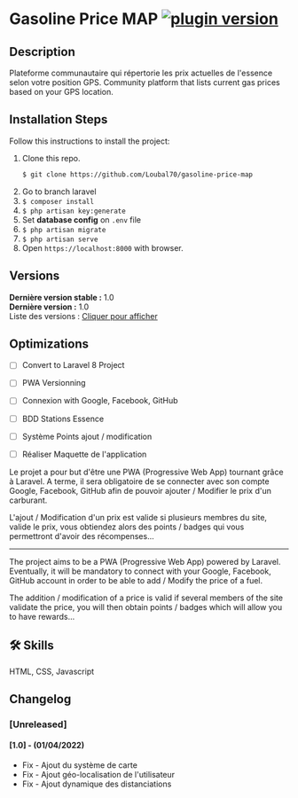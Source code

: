 # Gasoline Price MAP  [![plugin version](https://img.shields.io/badge/version-v1.0-color.svg)](https://github.com/Loubal70/gasoline-price-map/releases/latest)

## Description

Plateforme communautaire qui répertorie les prix actuelles de l'essence selon votre position GPS.
Community platform that lists current gas prices based on your GPS location.

## Installation Steps

Follow this instructions to install the project:

1. Clone this repo.
    ```bash
    $ git clone https://github.com/Loubal70/gasoline-price-map
    ```
2. Go to branch laravel
3. `$ composer install`
5. `$ php artisan key:generate`
6. Set **database config** on `.env` file
7. `$ php artisan migrate`
8. `$ php artisan serve`
10. Open `https://localhost:8000` with browser.

## Versions

**Dernière version stable :** 1.0 <br>
**Dernière version :** 1.0<br>
Liste des versions : [Cliquer pour afficher](https://github.com/Loubal70/gasoline-price-map/tags)


## Optimizations

- [ ] Convert to Laravel 8 Project
- [ ] PWA Versionning
- [ ] Connexion with Google, Facebook, GitHub
- [ ] BDD Stations Essence
- [ ] Système Points ajout / modification

- [ ] Réaliser Maquette de l'application

Le projet a pour but d'être une PWA (Progressive Web App) tournant grâce à Laravel. A terme, il sera obligatoire de se connecter avec son compte Google, Facebook, GitHub afin de pouvoir ajouter / Modifier le prix d'un carburant. 

L'ajout / Modification d'un prix est valide si plusieurs membres du site, valide le prix, vous obtiendez alors des points / badges qui vous permettront d'avoir des récompenses...

---

The project aims to be a PWA (Progressive Web App) powered by Laravel. Eventually, it will be mandatory to connect with your Google, Facebook, GitHub account in order to be able to add / Modify the price of a fuel.

The addition / modification of a price is valid if several members of the site validate the price, you will then obtain points / badges which will allow you to have rewards...


## 🛠 Skills
HTML, CSS, Javascript

## Changelog

### [Unreleased]

#### [1.0] - (01/04/2022)

* Fix - Ajout du système de carte
* Fix - Ajout géo-localisation de l'utilisateur
* Fix - Ajout dynamique des distanciations

